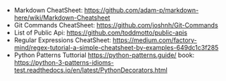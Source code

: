 * Markdown CheatSheet: https://github.com/adam-p/markdown-here/wiki/Markdown-Cheatsheet
* Git Commands CheatSheet: https://github.com/joshnh/Git-Commands
* List of Public Api: https://github.com/toddmotto/public-apis
* Regular Expressions CheatSheet: https://medium.com/factory-mind/regex-tutorial-a-simple-cheatsheet-by-examples-649dc1c3f285
* Python Patterns Tuttorial https://python-patterns.guide/ book: https://python-3-patterns-idioms-test.readthedocs.io/en/latest/PythonDecorators.html
